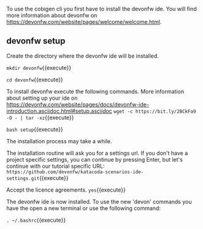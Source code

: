 To use the cobigen cli you first have to install the devonfw ide. You will find more information about devonfw on https://devonfw.com/website/pages/welcome/welcome.html.


## devonfw setup

Create the directory where the devonfw ide will be installed.

`mkdir devonfw`{{execute}}

`cd devonfw`{{execute}}


To install devonfw execute the following commands. More information about setting up your ide on https://devonfw.com/website/pages/docs/devonfw-ide-introduction.asciidoc.html#setup.asciidoc
`wget -c https://bit.ly/2BCkFa9 -O - | tar -xz`{{execute}}

`bash setup`{{execute}}

The installation process may take a while.

The installation routine will ask you for a settings url. If you don't have a project specific settings, you can continue by pressing Enter, but let's continue with our tutorial specific URL:
`https://github.com/devonfw/katacoda-scenarios-ide-settings.git`{{execute}}

Accept the licence agreements.
`yes`{{execute}}

The devonfw ide is now installed. To use the new 'devon' commands you have the open a new terminal or use the following command:

`. ~/.bashrc`{{execute}}

